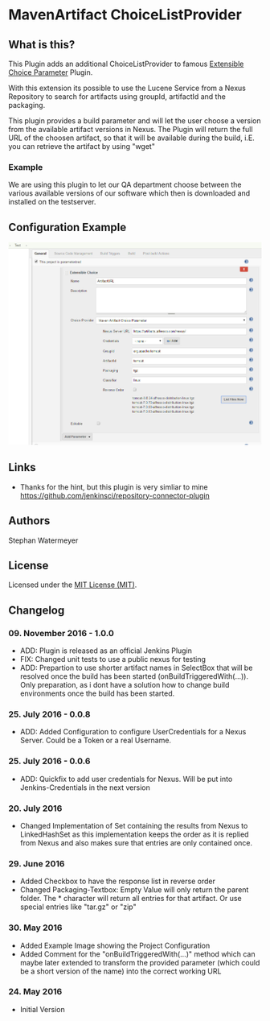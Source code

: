 # MavenArtifact ChoiceListProvider
## What is this?
This Plugin adds an additional ChoiceListProvider to famous <a href="https://wiki.jenkins-ci.org/display/JENKINS/Extensible+Choice+Parameter+plugin">Extensible Choice Parameter</a> Plugin.

With this extension its possible to use the Lucene Service from a Nexus Repository to search for artifacts using groupId, artifactId and the packaging.

This plugin provides a build parameter and will let the user choose a version from the available artifact versions in Nexus. The Plugin will return the full URL of the choosen artifact, so that it will be available during the build, i.E. you can retrieve the artifact by using "wget"

### Example
We are using this plugin to let our QA department choose between the various available versions of our software which then is downloaded and installed on the testserver.

## Configuration Example
![Alt text](/src/site/resources/project-config-1.jpg?raw=true "Example Project Configuration")

## Links
* Thanks for the hint, but this plugin is very simliar to mine https://github.com/jenkinsci/repository-connector-plugin

## Authors
Stephan Watermeyer

## License
Licensed under the [MIT License (MIT)](https://github.com/heremaps/buildrotator-plugin/blob/master/LICENSE).

## Changelog

### 09. November 2016 - 1.0.0
* ADD: Plugin is released as an official Jenkins Plugin
* FIX: Changed unit tests to use a public nexus for testing
* ADD: Prepartion to use shorter artifact names in SelectBox that will be resolved once the build has been started (onBuildTriggeredWith(...)). Only preparation, as i dont have a solution how to change build environments once the build has been started.

### 25. July 2016 - 0.0.8
* ADD: Added Configuration to configure UserCredentials for a Nexus Server. Could be a Token or a real Username.

### 25. July 2016 - 0.0.6
* ADD: Quickfix to add user credentials for Nexus. Will be put into Jenkins-Credentials in the next version

### 20. July 2016
* Changed Implementation of Set containing the results from Nexus to LinkedHashSet as this implementation keeps the order as it is replied from Nexus and also makes sure that entries are only contained once.

### 29. June 2016
* Added Checkbox to have the response list in reverse order
* Changed Packaging-Textbox: Empty Value will only return the parent folder. The * character will return all entries for that artifact. Or use special entries like "tar.gz" or "zip" 

### 30. May 2016
* Added Example Image showing the Project Configuration
* Added Comment for the "onBuildTriggeredWith(...)" method which can maybe later extended to transform the provided parameter (which could be a short version of the name) into the correct working URL


### 24. May 2016
* Initial Version
